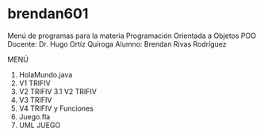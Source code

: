 # brendan601

Menú de programas para la materia Programación Orientada a Objetos POO
Docente: Dr. Hugo Ortíz Quiroga
Alumno: Brendan Rivas Rodríguez

MENÚ
1. HolaMundo.java
2. V1 TRIFIV
3. V2 TRIFIV
  3.1 V2 TRIFIV
4. V3 TRIFIV
5. V4 TRIFIV y Funciones
6. Juego.fla
7. UML JUEGO


